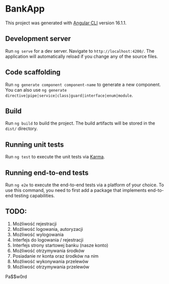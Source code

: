 # BankApp

This project was generated with [Angular CLI](https://github.com/angular/angular-cli) version 16.1.1.

## Development server

Run `ng serve` for a dev server. Navigate to `http://localhost:4200/`. The application will automatically reload if you change any of the source files.

## Code scaffolding

Run `ng generate component component-name` to generate a new component. You can also use `ng generate directive|pipe|service|class|guard|interface|enum|module`.

## Build

Run `ng build` to build the project. The build artifacts will be stored in the `dist/` directory.

## Running unit tests

Run `ng test` to execute the unit tests via [Karma](https://karma-runner.github.io).

## Running end-to-end tests

Run `ng e2e` to execute the end-to-end tests via a platform of your choice. To use this command, you need to first add a package that implements end-to-end testing capabilities.


## TODO: 
1. Możliwość rejestracji
2. Możliwość logowania, autoryzacji
3. Możliwość wylogowania
4. Interfejs do logowania / rejestracji
5. Interfejs strony startowej banku (nasze konto)
6. Możliwość otrzymywania środków
7. Posiadanie nr konta oraz środków na nim
8. Możliwość wykonywania przelewów
9. Możliwość otrzymywania przelewów

Pa$$w0rd